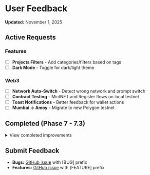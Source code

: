 # User Feedback

**Updated:** November 1, 2025

## Active Requests

### Features
- [ ] **Projects Filters** - Add categories/filters based on tags
- [ ] **Dark Mode** - Toggle for dark/light theme

### Web3
- [ ] **Network Auto-Switch** - Detect wrong network and prompt switch
- [ ] **Contract Testing** - MintNFT and Register flows on local testnet
- [ ] **Toast Notifications** - Better feedback for wallet actions
- [ ] **Mumbai → Amoy** - Migrate to new Polygon testnet

## Completed (Phase 7 - 7.3)

<details>
<summary>View completed improvements</summary>

### Phase 7 & 7.2
- ✅ Homepage scroll reveal with Spline
- ✅ Resume page improvements (export button, profile links)
- ✅ Projects page reorganization with consistent card styling
- ✅ Blog and clients pages with accent colors
- ✅ Labs navigation improvements

### Phase 7.3 (Week 1-2)
- ✅ Wallet connection with logos and loading states
- ✅ Install prompts when wallet missing
- ✅ Profile page dashboard (address, ENS, balance)
- ✅ Labs header wallet status display
- ✅ Security fixes (0 moderate/high vulnerabilities)

</details>

## Submit Feedback

- **Bugs:** [GitHub issue](https://github.com/Nitsuah-Labs/nitsuah-io/issues) with [BUG] prefix
- **Features:** [GitHub issue](https://github.com/Nitsuah-Labs/nitsuah-io/issues) with [FEATURE] prefix
